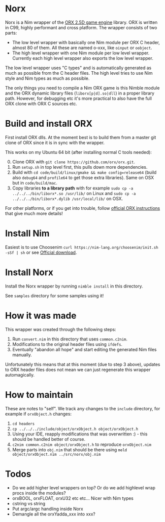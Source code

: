 # Norx
Norx is a Nim wrapper of the [ORX 2.5D game engine](http://orx-project.org/) library. ORX is written in C99, highly performant and cross platform.
The wrapper consists of two parts:

* The low level wrapper with basically one Nim module per ORX C header, almost 80 of them. All these are named o-xxx, like `oinput` or `oobject`.
* The high level wrapper with one Nim module per low level wrapper. Currently each high level wrapper also exports the low level wrapper.

The low level wrapper uses "C types" and is automatically generated as much as possible from the C header files.
The high level tries to use Nim style and Nim types as much as possible.

The only things you need to compile a Nim ORX game is this Nimble module and the ORX dynamic library files (`liborx[p|d].so|dll`) in a proper library path. However, for debugging etc it's more practical to also have the full ORX clone with ORX C sources etc.

# Build and install ORX
First install ORX dlls. At the moment best is to build them from a master git clone of ORX since it is in sync with the wrapper.

This works on my Ubuntu 64 bit (after installing normal C tools needed):

0. Clone ORX with `git clone https://github.com/orx/orx.git`.
1. Run `setup.sh` in top level first, this pulls down more dependencies.
2. Build with `cd code/build/linux/gmake && make config=release64` (build also `debug64` and `profile64` to get those extra libraries). Same on OSX but in `code/build/mac`. 
3. Copy libraries **to a library path** with for example `sudo cp -a ../../../bin/liborx*.so /usr/lib/` on Linux and `sudo cp -a ../../../bin/liborx*.dylib /usr/local/lib/` on OSX.

For other platforms, or if you get into trouble, follow [official ORX instructions](https://wiki.orx-project.org/en/guides/beginners/downloading_orx) that give much more details!

# Install Nim
Easiest is to use Choosenim `curl https://nim-lang.org/choosenim/init.sh -sSf | sh` or see [Official download](https://nim-lang.org/install.html).

# Install Norx
Install the Norx wrapper by running  `nimble install` in this directory.

See `samples` directory for some samples using it!


# How it was made
This wrapper was created through the following steps:

1. Run `convert.nim` in this directory that uses `common.c2nim`.
2. Modifications to the original header files using `ifdefs`.
3. Eventually "abandon all hope" and start editing the generated Nim files manually.

Unfortunately this means that at this moment (due to step 3 above), updates to ORX header files does not mean we can just regenerate this wrapper automagically.

# How to maintain
These are notes to "self". We track any changes to the `include` directory, for example if `orxObject.h` changes:

1. `cd headers`
2. `cp ../../../include/object/orxObject.h object/orxObject.h`
3. Using your IDE, reapply modifications that was overwritten :) - this should be handled better of course.
4. `c2nim common.c2nim object/orxObject.h` to reproduce `orxObject.nim`
5. Merge parts into `obj.nim` that should be there using `meld object/orxObject.nim ../src/norx/obj.nim`


# Todos

* Do we add higher level wrappers on top? Or do we add highlevel wrap procs inside the modules?
* orxBOOL, orxFLOAT, orxU32 etc etc... Nicer with Nim types
* cstring vs string
* Put argc/argc handling inside Norx
* Demangle all the orxYadda_xxx into xxx?